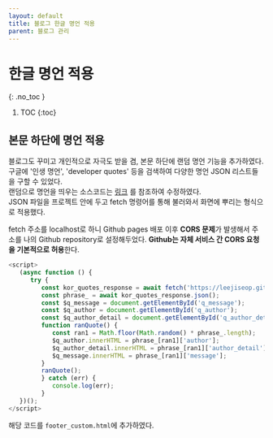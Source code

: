 ```yaml
---
layout: default
title: 블로그 한글 명언 적용
parent: 블로그 관리
---
```


# 한글 명언 적용
{: .no_toc }

1. TOC
{:toc}

## 본문 하단에 명언 적용

블로그도 꾸미고 개인적으로 자극도 받을 겸, 본문 하단에 랜덤 명언 기능을 추가하였다.  
구글에 '인생 명언', 'developer quotes' 등을 검색하여 다양한 명언 JSON 리스트들을 구할 수 있었다.  
랜덤으로 명언을 띄우는 소스코드는 [링크](https://csj000714.tistory.com/507) 를 참조하여 수정하였다.  
JSON 파일을 프로젝트 안에 두고 fetch 명령어를 통해 불러와서 화면에 뿌리는 형식으로 적용했다.

fetch 주소를 localhost로 하니 Github pages 배포 이후 **CORS 문제**가 발생해서 주소를 나의 Github repository로 설정해두었다. **Github는 자체 서비스 간 CORS 요청을 기본적으로 허용**한다.

```js
<script>
   (async function () {
      try {
         const kor_quotes_response = await fetch('https://leejiseop.github.io/assets/js/kor_quotes.json');
         const phrase_ = await kor_quotes_response.json();
         const $q_message = document.getElementById('q_message');
         const $q_author = document.getElementById('q_author');
         const $q_author_detail = document.getElementById('q_author_detail');
         function ranQuote() {
            const ran1 = Math.floor(Math.random() * phrase_.length);
            $q_author.innerHTML = phrase_[ran1]['author'];
            $q_author_detail.innerHTML = phrase_[ran1]['author_detail'];
            $q_message.innerHTML = phrase_[ran1]['message'];
         }
         ranQuote();
         } catch (err) {
            console.log(err);
         }
   })();
</script>
```
해당 코드를 `footer_custom.html`에 추가하였다.
